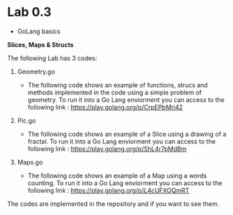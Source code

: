# Lab 0.3

- GoLang basics 

**Slices, Maps & Structs**

The following Lab has 3 codes: 

1. Geometry.go
	- The following code shows an example of functions, strucs and methods implemented in the code using a simple problem of geometry. To run it into a Go Lang enviorment you can access to the following link : https://play.golang.org/p/CrpEPbMri42

2. Pic.go
	- The following code shows an example of a Slice using a drawing of a fractal. To run it into a Go Lang enviorment you can access to the following link : https://play.golang.org/p/ShL4r7pMdBm
3. Maps.go
	- The following code shows an example of a Map using a words counting. To run it into a Go Lang enviorment you can access to the following link : https://play.golang.org/p/L4cUFXOQmRT

The codes are implemented in the repository and if you want to see them. 
